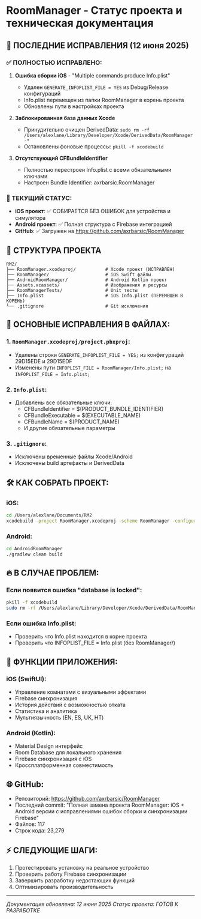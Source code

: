# RoomManager - Статус проекта и техническая документация

## 🎯 ПОСЛЕДНИЕ ИСПРАВЛЕНИЯ (12 июня 2025)

### ✅ ПОЛНОСТЬЮ ИСПРАВЛЕНО:
1. **Ошибка сборки iOS** - "Multiple commands produce Info.plist" 
   - Удален `GENERATE_INFOPLIST_FILE = YES` из Debug/Release конфигураций
   - Info.plist перемещен из папки RoomManager в корень проекта
   - Обновлены пути в настройках проекта

2. **Заблокированная база данных Xcode**
   - Принудительно очищен DerivedData: `sudo rm -rf /Users/alexlane/Library/Developer/Xcode/DerivedData/RoomManager-*`
   - Остановлены фоновые процессы: `pkill -f xcodebuild`

3. **Отсутствующий CFBundleIdentifier**
   - Полностью перестроен Info.plist с всеми обязательными ключами
   - Настроен Bundle Identifier: axrbarsic.RoomManager

### 🚀 ТЕКУЩИЙ СТАТУС:
- **iOS проект**: ✅ СОБИРАЕТСЯ БЕЗ ОШИБОК для устройства и симулятора
- **Android проект**: ✅ Полная структура с Firebase интеграцией
- **GitHub**: ✅ Загружен на https://github.com/axrbarsic/RoomManager

## 📁 СТРУКТУРА ПРОЕКТА

```
RM2/
├── RoomManager.xcodeproj/           # Xcode проект (ИСПРАВЛЕН)
├── RoomManager/                     # iOS Swift файлы  
├── AndroidRoomManager/              # Android Kotlin проект
├── Assets.xcassets/                 # Изображения и ресурсы
├── RoomManagerTests/                # Unit тесты
├── Info.plist                       # iOS Info.plist (ПЕРЕМЕЩЕН В КОРЕНЬ)
└── .gitignore                       # Git исключения
```

## 🔧 ОСНОВНЫЕ ИСПРАВЛЕНИЯ В ФАЙЛАХ:

### 1. `RoomManager.xcodeproj/project.pbxproj`:
- Удалены строки `GENERATE_INFOPLIST_FILE = YES;` из конфигураций 29D15EDE и 29D15EDF
- Изменены пути `INFOPLIST_FILE = RoomManager/Info.plist;` на `INFOPLIST_FILE = Info.plist;`

### 2. `Info.plist`:
- Добавлены все обязательные ключи:
  - CFBundleIdentifier = $(PRODUCT_BUNDLE_IDENTIFIER) 
  - CFBundleExecutable = $(EXECUTABLE_NAME)
  - CFBundleName = $(PRODUCT_NAME)
  - И другие обязательные параметры

### 3. `.gitignore`:
- Исключены временные файлы Xcode/Android
- Исключены build артефакты и DerivedData

## 🛠 КАК СОБРАТЬ ПРОЕКТ:

### iOS:
```bash
cd /Users/alexlane/Documents/RM2
xcodebuild -project RoomManager.xcodeproj -scheme RoomManager -configuration Debug -sdk iphonesimulator clean build
```

### Android:
```bash
cd AndroidRoomManager
./gradlew clean build
```

## 🔥 В СЛУЧАЕ ПРОБЛЕМ:

### Если появится ошибка "database is locked":
```bash
pkill -f xcodebuild
sudo rm -rf /Users/alexlane/Library/Developer/Xcode/DerivedData/RoomManager-*
```

### Если ошибка Info.plist:
- Проверить что Info.plist находится в корне проекта
- Проверить что INFOPLIST_FILE = Info.plist (без RoomManager/)

## 📱 ФУНКЦИИ ПРИЛОЖЕНИЯ:

### iOS (SwiftUI):
- Управление комнатами с визуальными эффектами
- Firebase синхронизация
- История действий с возможностью отката  
- Статистика и аналитика
- Мультиязычность (EN, ES, UK, HT)

### Android (Kotlin):
- Material Design интерфейс
- Room Database для локального хранения
- Firebase синхронизация с iOS
- Кроссплатформенная совместимость

## 🌐 GitHub:
- Репозиторий: https://github.com/axrbarsic/RoomManager
- Последний commit: "Полная замена проекта RoomManager: iOS + Android версии с исправлениями ошибок сборки и синхронизации Firebase"
- Файлов: 117
- Строк кода: 23,279

## ⚡ СЛЕДУЮЩИЕ ШАГИ:
1. Протестировать установку на реальное устройство
2. Проверить работу Firebase синхронизации  
3. Завершить разработку недостающих функций
4. Оптимизировать производительность

---
*Документация обновлена: 12 июня 2025*
*Статус проекта: ГОТОВ К РАЗРАБОТКЕ* 